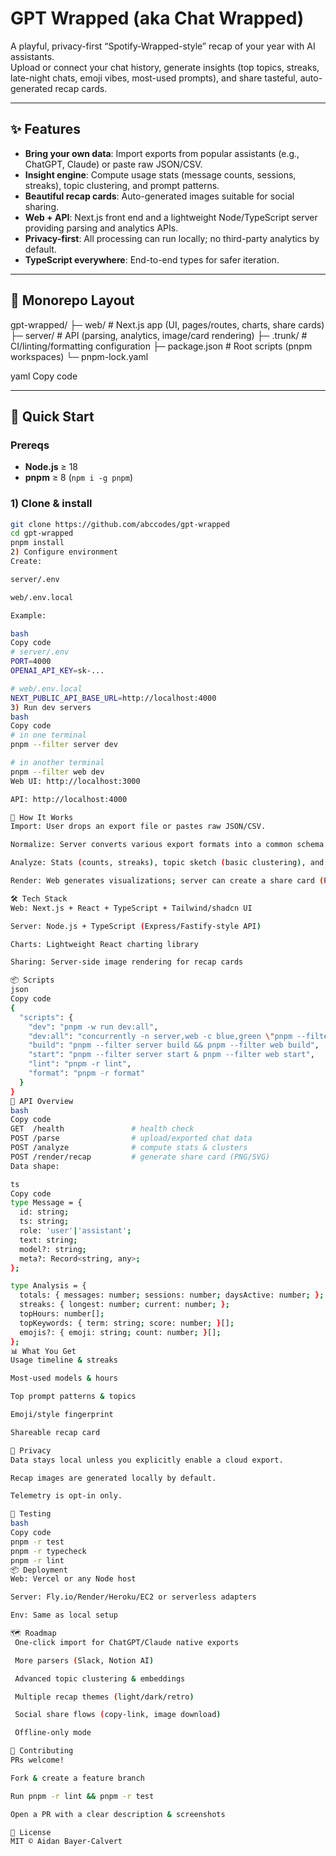 # GPT Wrapped (aka **Chat Wrapped**)

A playful, privacy-first “Spotify-Wrapped-style” recap of your year with AI assistants.  
Upload or connect your chat history, generate insights (top topics, streaks, late-night chats, emoji vibes, most-used prompts), and share tasteful, auto-generated recap cards.

---

## ✨ Features

- **Bring your own data**: Import exports from popular assistants (e.g., ChatGPT, Claude) or paste raw JSON/CSV.
- **Insight engine**: Compute usage stats (message counts, sessions, streaks), topic clustering, and prompt patterns.
- **Beautiful recap cards**: Auto-generated images suitable for social sharing.
- **Web + API**: Next.js front end and a lightweight Node/TypeScript server providing parsing and analytics APIs.
- **Privacy-first**: All processing can run locally; no third-party analytics by default.
- **TypeScript everywhere**: End-to-end types for safer iteration.

---

## 🧱 Monorepo Layout

gpt-wrapped/
├─ web/ # Next.js app (UI, pages/routes, charts, share cards)
├─ server/ # API (parsing, analytics, image/card rendering)
├─ .trunk/ # CI/linting/formatting configuration
├─ package.json # Root scripts (pnpm workspaces)
└─ pnpm-lock.yaml

yaml
Copy code

---

## 🚀 Quick Start

### Prereqs
- **Node.js** ≥ 18
- **pnpm** ≥ 8 (`npm i -g pnpm`)

### 1) Clone & install
```bash
git clone https://github.com/abccodes/gpt-wrapped
cd gpt-wrapped
pnpm install
2) Configure environment
Create:

server/.env

web/.env.local

Example:

bash
Copy code
# server/.env
PORT=4000
OPENAI_API_KEY=sk-...

# web/.env.local
NEXT_PUBLIC_API_BASE_URL=http://localhost:4000
3) Run dev servers
bash
Copy code
# in one terminal
pnpm --filter server dev

# in another terminal
pnpm --filter web dev
Web UI: http://localhost:3000

API: http://localhost:4000

🧩 How It Works
Import: User drops an export file or pastes raw JSON/CSV.

Normalize: Server converts various export formats into a common schema.

Analyze: Stats (counts, streaks), topic sketch (basic clustering), and prompt patterns are computed.

Render: Web generates visualizations; server can create a share card (PNG/SVG) on demand.

🛠️ Tech Stack
Web: Next.js + React + TypeScript + Tailwind/shadcn UI

Server: Node.js + TypeScript (Express/Fastify-style API)

Charts: Lightweight React charting library

Sharing: Server-side image rendering for recap cards

📦 Scripts
json
Copy code
{
  "scripts": {
    "dev": "pnpm -w run dev:all",
    "dev:all": "concurrently -n server,web -c blue,green \"pnpm --filter server dev\" \"pnpm --filter web dev\"",
    "build": "pnpm --filter server build && pnpm --filter web build",
    "start": "pnpm --filter server start & pnpm --filter web start",
    "lint": "pnpm -r lint",
    "format": "pnpm -r format"
  }
}
🔌 API Overview
bash
Copy code
GET  /health               # health check
POST /parse                # upload/exported chat data
POST /analyze              # compute stats & clusters
POST /render/recap         # generate share card (PNG/SVG)
Data shape:

ts
Copy code
type Message = {
  id: string;
  ts: string;
  role: 'user'|'assistant';
  text: string;
  model?: string;
  meta?: Record<string, any>;
};

type Analysis = {
  totals: { messages: number; sessions: number; daysActive: number; };
  streaks: { longest: number; current: number; };
  topHours: number[];
  topKeywords: { term: string; score: number; }[];
  emojis?: { emoji: string; count: number; }[];
};
📊 What You Get
Usage timeline & streaks

Most-used models & hours

Top prompt patterns & topics

Emoji/style fingerprint

Shareable recap card

🔐 Privacy
Data stays local unless you explicitly enable a cloud export.

Recap images are generated locally by default.

Telemetry is opt-in only.

🧪 Testing
bash
Copy code
pnpm -r test
pnpm -r typecheck
pnpm -r lint
📦 Deployment
Web: Vercel or any Node host

Server: Fly.io/Render/Heroku/EC2 or serverless adapters

Env: Same as local setup

🗺️ Roadmap
 One-click import for ChatGPT/Claude native exports

 More parsers (Slack, Notion AI)

 Advanced topic clustering & embeddings

 Multiple recap themes (light/dark/retro)

 Social share flows (copy-link, image download)

 Offline-only mode

🤝 Contributing
PRs welcome!

Fork & create a feature branch

Run pnpm -r lint && pnpm -r test

Open a PR with a clear description & screenshots

📄 License
MIT © Aidan Bayer-Calvert
